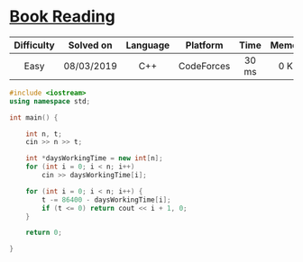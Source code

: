 # [Book Reading](https://codeforces.com/contest/884/problem/A)

| Difficulty | Solved on  | Language   | Platform   | Time       | Memory     |
| :--------: | :--------: | :--------: | :--------: | :--------: | :--------: |
| Easy       | 08/03/2019 | C++        | CodeForces | 30 ms      | 0 KB       |

```c++
#include <iostream>
using namespace std;

int main() {

    int n, t;
    cin >> n >> t;

    int *daysWorkingTime = new int[n];
    for (int i = 0; i < n; i++)
        cin >> daysWorkingTime[i];

    for (int i = 0; i < n; i++) {
        t -= 86400 - daysWorkingTime[i];
        if (t <= 0) return cout << i + 1, 0;
    }

    return 0;

}
```
